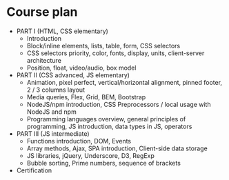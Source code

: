 <h1>Course plan</h1>

<ul>

<li>
PART I (HTML, CSS elementary)
<ul>
<li>
Introduction
</li>
<li>
Block/inline elements, lists, table, form, CSS selectors
</li>
<li>
CSS selectors priority, color, fonts, display, units, client-server architecture
</li>
<li>
Position, float, video/audio, box model
</li>
</ul>
</li>

<li>
PART II (CSS advanced, JS elementary)
<ul>
<li>
Animation, pixel perfect, vertical/horizontal alignment,
pinned footer, 2 / 3 columns layout
</li>
<li>
Media queries, Flex, Grid, BEM, Bootstrap
</li>
<li>
NodeJS/npm introduction, CSS Preprocessors / local usage with NodeJS and npm
</li>
<li>
Programming languages overview, general principles of programming,
JS introduction, data types in JS, operators
</li>
</ul>
</li>

<li>
PART III (JS intermediate)
<ul>
<li>
Functions introduction, DOM, Events
</li>
<li>
Array methods, Ajax, SPA introduction, Client-side data storage
</li>
<li>
JS libraries, jQuery, Underscore, D3, RegExp
</li>
<li>
Bubble sorting, Prime numbers, sequence of brackets
</li>
</ul>
</li>
<li>
Certification
</li>
</ul>